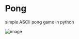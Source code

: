 # Pong
simple ASCII pong game in python

![image](https://github.com/Cynthion21x/Pong/assets/61597736/1990f773-1e09-4c85-99fd-fd5b4d5a6ddf)
